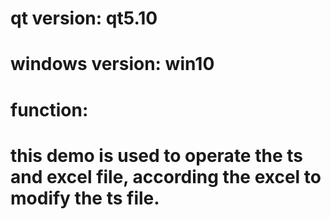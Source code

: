 # qt version: qt5.10
# windows version: win10
# function:
#          this demo is used to operate the ts and excel file, according the excel to modify the ts file.
